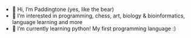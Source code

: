 - 👋 Hi, I’m Paddingtone (yes, like the bear)
- 👀 I’m interested in programming, chess, art, biology & bioinformatics, language learning and more
- 🌱 I’m currently learning python! My first programming language :)
